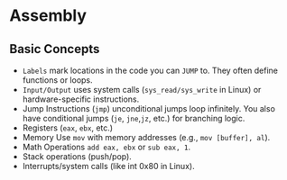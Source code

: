 # Assembly
## Basic Concepts
- `Labels` mark locations in the code you can `JUMP` to. They often define functions or loops.
- `Input/Output` uses system calls (`sys_read/sys_write` in Linux) or hardware-specific instructions.
- Jump Instructions (`jmp`) unconditional jumps loop infinitely. You also have conditional jumps (`je`, `jne`,`jz`, etc.) for branching logic.
- Registers (`eax`, `ebx`, etc.)
- Memory Use `mov` with memory addresses (e.g., `mov [buffer], al`).
- Math Operations `add eax, ebx` or `sub eax, 1`.
- Stack operations (push/pop).
- Interrupts/system calls (like int 0x80 in Linux).
